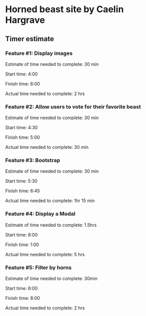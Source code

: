 # Horned beast site by Caelin Hargrave

## Timer estimate 

### Feature #1: Display images  

Estimate of time needed to complete: 30 min

Start time: 4:00

Finish time: 6:00

Actual time needed to complete: 2 hrs

### Feature #2: Allow users to vote for their favorite beast  

Estimate of time needed to complete: 30 min

Start time: 4:30

Finish time: 5:00

Actual time needed to complete: 30 min

### Feature #3: Bootstrap  

Estimate of time needed to complete: 30 min

Start time: 5:30

Finish time: 6:45

Actual time needed to complete: 1hr 15 min

### Feature #4:  Display a Modal

Estimate of time needed to complete: 1.5hrs

Start time: 8:00

Finish time: 1:00

Actual time needed to complete: 5 hrs

### Feature #5: Filter by horns

Estimate of time needed to complete: 30min

Start time: 6:00

Finish time: 8:00

Actual time needed to complete: 2 hrs